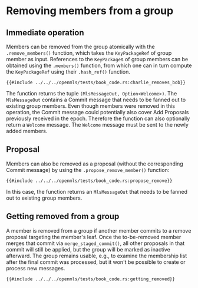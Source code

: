 # Removing members from a group

## Immediate operation

Members can be removed from the group atomically with the `.remove_members()` function, which takes the `KeyPackageRef` of group member as input. References to the `KeyPackage`s of group members can be obtained using the `.members()` function, from which one can in turn compute the `KeyPackageRef` using their `.hash_ref()` function.

```rust,no_run,noplayground
{{#include ../../../openmls/tests/book_code.rs:charlie_removes_bob}}
```

The function returns the tuple `(MlsMessageOut, Option<Welcome>)`. The `MlsMessageOut` contains a Commit message that needs to be fanned out to existing group members.
Even though members were removed in this operation, the Commit message could potentially also cover Add Proposals previously received in the epoch. Therefore the function can also optionally return a `Welcome` message. The `Welcome` message must be sent to the newly added members.

## Proposal

Members can also be removed as a proposal (without the corresponding Commit message) by using the `.propose_remove_member()` function:

```rust,no_run,noplayground
{{#include ../../../openmls/tests/book_code.rs:propose_remove}}
```

In this case, the function returns an `MlsMessageOut` that needs to be fanned out to existing group members.

## Getting removed from a group
A member is removed from a group if another member commits to a remove proposal targeting the member's leaf. Once the to-be-removed member merges that commit via `merge_staged_commit()`, all other proposals in that commit will still be applied, but the group will be marked as inactive afterward. The group remains usable, e.g., to examine the membership list after the final commit was processed, but it won't be possible to create or process new messages.

```rust,no_run,noplayground
{{#include ../../../openmls/tests/book_code.rs:getting_removed}}
```
